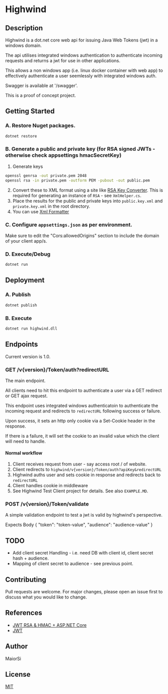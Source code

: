 # Highwind

## Description

Highwind is a dot.net core web api for issuing Java Web Tokens (jwt) in a windows domain.

The api utilises integrated windows authentication to authenticate incoming requests and returns a jwt for use in other applications.

This allows a non windows app (i.e. linux docker container with web app) to effectively authenticate a user seemlessly with integrated windows auth.

Swagger is available at '/swagger'.

This is a proof of concept project.

## Getting Started

### A. Restore Nuget packages.
```bash
dotnet restore
```

### B. Generate a public and private key (for RSA signed JWTs - otherwise check appsettings hmacSecretKey)

1. Generate keys
```bash
openssl genrsa -out private.pem 2048 
openssl rsa -in private.pem -outform PEM -pubout -out public.pem
```
2. Convert these to XML format using a site like [RSA Key Converter](https://superdry.apphb.com/tools/online-rsa-key-converter). This is required for generating an instance of `RSA` - see `XmlHelper.cs`.
3. Place the results for the public and private keys into `public.key.xml` and `private.key.xml` in the root directory.
4. You can use [Xml Formatter](http://www.webtoolkitonline.com/xml-formatter.html)

### C. Configure `appsettings.json` as per environment.

Make sure to edit the "Cors:allowedOrigins" section to include the domain of your client app/s.

### D. Execute/Debug

```bash
dotnet run
```

## Deployment

### A. Publish

```bash
dotnet publish
```

### B. Execute
```bash
dotnet run highwind.dll
```

## Endpoints

Current version is 1.0.

### GET /v{version}/Token/auth?redirectURL

The main endpoint. 

All clients need to hit this endpoint to authenticate a user via a GET redirect or GET ajax request.

This endpoint uses integrated windows authenticatoin to authenticate the incoming request and redirects to `redirectURL` following success or failure.

Upon success, it sets an http only cookie via a Set-Cookie header in the response.

If there is a failure, it will set the cookie to an invalid value which the client will need to handle.

#### Normal workflow
1. Client receives request from user - say access root / of website.
2. Client redirects to `highwind/v{version}/Token/auth?apiKey&redirectURL`
3. Highwind auths user and sets cookie in response and redirects back to `redirectURL`
4. Client handles cookie in middleware
5. See Highwind Test Client project for details. See also `EXAMPLE.MD`.

### POST /v{version}/Token/validate

A simple validation endpoint to test a jwt is valid by highwind's perspective.

Expects Body
{
    "token": "token-value",
    "audience": "audience-value"
}


## TODO
- Add client secret Handling - i.e. need DB with client id, client secret hash + audience.
- Mapping of client secret to audience - see previous point.

## Contributing

Pull requests are welcome. For major changes, please open an issue first to discuss what you would like to change.

## References

- [JWT RSA & HMAC + ASP.NET Core](https://piotrgankiewicz.com/2017/07/24/jwt-rsa-hmac-asp-net-core/)
- [JWT](https://jwt.io/introduction/)

## Author

MaiorSi

## License
[MIT](https://choosealicense.com/licenses/mit/)